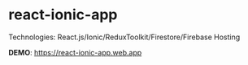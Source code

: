 # react-ionic-app

Technologies: React.js/Ionic/ReduxToolkit/Firestore/Firebase Hosting

**DEMO**: https://react-ionic-app.web.app
